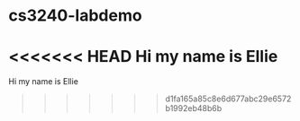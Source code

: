 # cs3240-labdemo
<<<<<<< HEAD
Hi my name is Ellie
=======
Hi my name is Ellie
>>>>>>> d1fa165a85c8e6d677abc29e6572b1992eb48b6b
